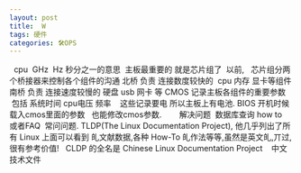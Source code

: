 ```yaml
---
layout: post
title:  W
tags: 硬件
categories: 🛠OPS
---
```


 
cpu  GHz  Hz 秒分之一的意思 
主板最重要的 就是芯片组了  以前,   芯片组分两个桥接器来控制各个组件的沟通
北桥 负责 连接数度较快的  cpu 内存 显卡等组件
南桥 负责 连接速度较慢的 硬盘 usb 网卡 等
CMOS 记录主板各组件的重要参数  包括 系统时间 cpu电压 频率    这些记录要电 所以主板上有电池.
BIOS 开机时候 载入cmos里面的参数   也能修改cmos参数. 
 
 
 
解决问题  数据库查询 how to    或者FAQ  常问问题.
TLDP(The Linux Documentation Project), 他几乎列出了所有 Linux 上面可以看到 癿文献数据,各种 How-To 癿作法等等,虽然是英文癿,丌过,很有参考价值! 
 
CLDP 的全名是 Chinese Linux Documentation Project    中文技术文件